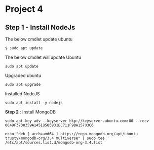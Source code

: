 # Project 4

**Step 1** - Install NodeJs
---

The below cmdlet update ubuntu

`$ sudo apt update`


The below cmdlet will update Ubuntu

`sudo apt update`

Upgraded ubuntu

`sudo apt upgrade`

Installed NodeJS

`sudo apt install -y nodejs`

**Step 2** : Install MongoDB

`sudo apt-key adv --keyserver hkp://keyserver.ubuntu.com:80 --recv 0C49F3730359A14518585931BC711F9BA15703C6`



`echo "deb [ arch=amd64 ] https://repo.mongodb.org/apt/ubuntu trusty/mongodb-org/3.4 multiverse" | sudo tee /etc/apt/sources.list.d/mongodb-org-3.4.list`
